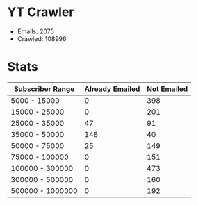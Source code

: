 # YT Crawler
- Emails: 2075
- Crawled: 108996

# Stats
| Subscriber Range  | Already Emailed | Not Emailed |
|-------|-------|-------|
| 5000 - 15000 | 0 | 398 |
| 15000 - 25000 | 0 | 201 |
| 25000 - 35000 | 47 | 91 |
| 35000 - 50000 | 148 | 40 |
| 50000 - 75000 | 25 | 149 |
| 75000 - 100000 | 0 | 151 |
| 100000 - 300000 | 0 | 473 |
| 300000 - 500000 | 0 | 160 |
| 500000 - 1000000 | 0 | 192 |
